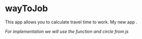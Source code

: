 # wayToJob

This app allows you to calculate travel time to work. 
My new app .

<i>For implementation we will use the function and circle from js
